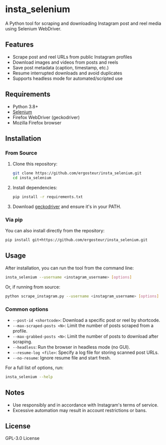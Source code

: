 # insta_selenium

A Python tool for scraping and downloading Instagram post and reel media using Selenium WebDriver.

## Features

- Scrape post and reel URLs from public Instagram profiles
- Download images and videos from posts and reels
- Save post metadata (caption, timestamp, etc.)
- Resume interrupted downloads and avoid duplicates
- Supports headless mode for automated/scripted use

## Requirements

- Python 3.8+
- [Selenium](https://pypi.org/project/selenium/)
- Firefox WebDriver (geckodriver)
- Mozilla Firefox browser

## Installation

### From Source

1. Clone this repository:
   ```bash
   git clone https://github.com/ergosteur/insta_selenium.git
   cd insta_selenium
   ```
2. Install dependencies:
   ```bash
   pip install -r requirements.txt
   ```
3. Download [geckodriver](https://github.com/mozilla/geckodriver/releases) and ensure it's in your PATH.

### Via pip

You can also install directly from the repository:
```bash
pip install git+https://github.com/ergosteur/insta_selenium.git
```

## Usage

After installation, you can run the tool from the command line:

```bash
insta_selenium --username <instagram_username> [options]
```

Or, if running from source:

```bash
python scrape_instagram.py --username <instagram_username> [options]
```

### Common options

- `--post-id <shortcode>`: Download a specific post or reel by shortcode.
- `--max-scraped-posts <N>`: Limit the number of posts scraped from a profile.
- `--max-grabbed-posts <N>`: Limit the number of posts to download after scraping.
- `--headless`: Run the browser in headless mode (no GUI).
- `--resume-log <file>`: Specify a log file for storing scanned post URLs.
- `--no-resume`: Ignore resume file and start fresh.

For a full list of options, run:

```bash
insta_selenium --help
```

## Notes

- Use responsibly and in accordance with Instagram's terms of service.
- Excessive automation may result in account restrictions or bans.

## License

GPL-3.0 License
